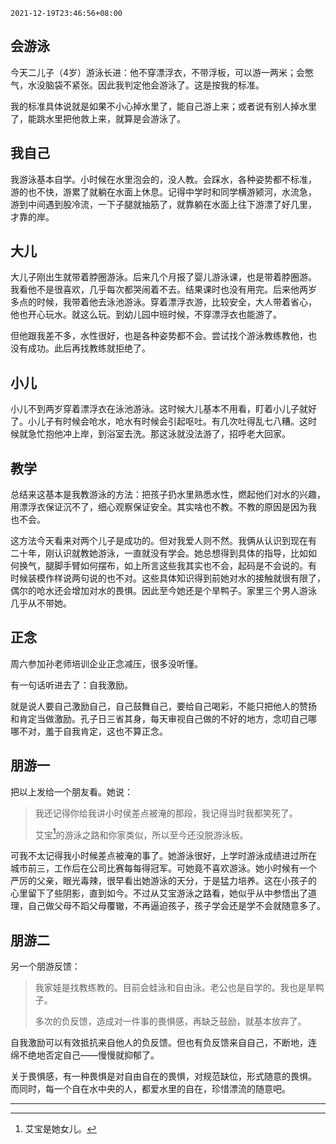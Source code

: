 `2021-12-19T23:46:56+08:00`

## 会游泳

今天二儿子（4岁）游泳长进：他不穿漂浮衣，不带浮板，可以游一两米；会憋
气，水没脑袋不紧张。因此我判定他会游泳了。这是按我的标准。

我的标准具体说就是如果不小心掉水里了，能自己游上来；或者说有别人掉水里
了，能跳水里把他救上来，就算是会游泳了。

## 我自己

我游泳基本自学。小时候在水里泡会的，没人教。会踩水，各种姿势都不标准，
游的也不快，游累了就躺在水面上休息。记得中学时和同学横游颍河，水流急，
游到中间遇到股冷流，一下子腿就抽筋了，就靠躺在水面上往下游漂了好几里，
才靠的岸。

## 大儿

大儿子刚出生就带着脖圈游泳。后来几个月报了婴儿游泳课，也是带着脖圈游。
我看他不是很喜欢，几乎每次都哭闹着不去。结果课时也没有用完。后来他两岁
多点的时候，我带着他去泳池游泳。穿着漂浮衣游，比较安全，大人带着省心，
他也开心玩水。就这么玩。到幼儿园中班时候，不穿漂浮衣也能游了。

但他跟我差不多，水性很好，也是各种姿势都不会。尝试找个游泳教练教他，也
没有成功。此后再找教练就拒绝了。

## 小儿

小儿不到两岁穿着漂浮衣在泳池游泳。这时候大儿基本不用看，盯着小儿子就好
了。小儿子有时候会呛水，呛水有时候会引起呕吐。有几次吐得乱七八糟。这时
候就急忙抱他冲上岸，到浴室去洗。那这泳就没法游了，招呼老大回家。

## 教学

总结来这基本是我教游泳的方法：把孩子扔水里熟悉水性，燃起他们对水的兴趣，
用漂浮衣保证沉不了，细心观察保证安全。其实啥也不教。不教的原因是因为我
也不会。

这方法今天看来对两个儿子是成功的。但对我爱人则不然。我俩从认识到现在有
二十年，刚认识就教她游泳，一直就没有学会。她总想得到具体的指导，比如如
何换气，腿脚手臂如何摆布，如上所言这些我其实也不会，起码是不会说的。有
时候装模作样说两句说的也不对。这些具体知识得到前她对水的接触就很有限了，
偶尔的呛水还会增加对水的畏惧。因此至今她还是个旱鸭子。家里三个男人游泳
几乎从不带她。

## 正念

周六参加孙老师培训企业正念减压，很多没听懂。

有一句话听进去了：自我激励。

就是说人要自己激励自己，自己鼓舞自己，要给自己喝彩，不能只把他人的赞扬
和肯定当做激励。孔子日三省其身，每天审视自己做的不好的地方，念叨自己哪
哪不对，羞于自我肯定，这也不算正念。

## 朋游一

把以上发给一个朋友看。她说：

> 我还记得你给我讲小时侯差点被淹的那段，我记得当时我都笑死了。
>
> 艾宝[^1]的游泳之路和你家类似，所以至今还没脱游泳板。

可我不太记得我小时候差点被淹的事了。她游泳很好，上学时游泳成绩进过所在
城市前三，工作后在公司比赛每每得冠军。可她竟不喜欢游泳。她小时候有一个
严厉的父亲，眼光毒辣，很早看出她游泳的天分，于是猛力培养。这在小孩子的
心里留下了些阴影，直到如今。不过从艾宝游泳之路看，她似乎从中参悟出了道
理，自己做父母不蹈父母覆辙，不再逼迫孩子，孩子学会还是学不会就随意多了。

## 朋游二

另一个朋游反馈：

> 我家娃是找教练教的。目前会蛙泳和自由泳。老公也是自学的。我也是旱鸭子。
>
> 多次的负反馈，造成对一件事的畏惧感，再缺乏鼓励，就基本放弃了。

自我激励可以有效抵抗来自他人的负反馈。但也有负反馈来自自己，不断地，连
绵不绝地否定自己——慢慢就抑郁了。

关于畏惧感，有一种畏惧是对自由自在的畏惧，对规范缺位，形式随意的畏惧。
而同时，每一个自在水中央的人，都爱水里的自在，珍惜漂流的随意吧。

---

[^1]: 艾宝是她女儿。
